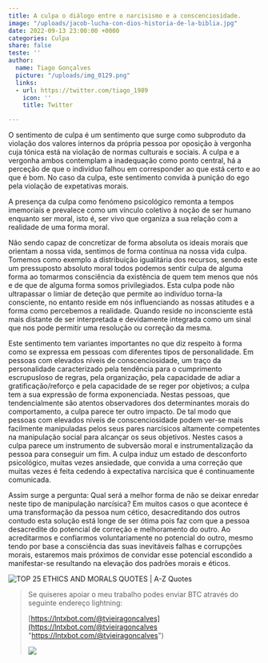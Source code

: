 ```yaml
---
title: A culpa o diálogo entre o narcisismo e a conscenciosidade.
image: "/uploads/jacob-lucha-con-dios-historia-de-la-biblia.jpg"
date: 2022-09-13 23:00:00 +0000
categories: Culpa
share: false
teste: ''
author:
  name: Tiago Gonçalves
  picture: "/uploads/img_0129.png"
  links:
  - url: https://twitter.com/tiago_1989
    icon: ''
    title: Twitter

---
```

O sentimento de culpa é um sentimento que surge como subproduto da violação dos valores internos da própria pessoa por oposição à vergonha cuja tónica está na violação de normas culturais e sociais. A culpa e a vergonha ambos contemplam a inadequação como ponto central, há a perceção de que o indivíduo falhou em corresponder ao que está certo e ao que é bom. No caso da culpa, este sentimento convida à punição do ego pela violação de expetativas morais.

A presença da culpa como fenómeno psicológico remonta a tempos imemoriais e prevalece como um vínculo coletivo à noção de ser humano enquanto ser moral, isto é, ser vivo que organiza a sua relação com a realidade de uma forma moral.

Não sendo capaz de concretizar de forma absoluta os ideais morais que orientam a nossa vida, sentimos de forma contínua na nossa vida culpa.  Tomemos como exemplo a distribuição igualitária dos recursos, sendo este um pressuposto absoluto moral todos podemos sentir culpa de alguma forma ao tomarmos consciência da existência de quem tem menos que nós e de que de alguma forma somos privilegiados.  Esta culpa pode não ultrapassar o limiar de deteção que permite ao indivíduo torna-la consciente, no entanto reside em nós influenciando as nossas atitudes e a forma como percebemos a realidade. Quando reside no inconsciente está mais distante de ser interpretada e devidamente integrada como um sinal que nos pode permitir uma resolução ou correção da mesma.

Este sentimento tem variantes importantes no que diz respeito à forma como se expressa em pessoas com diferentes tipos de personalidade. Em pessoas com elevados níveis de conscenciosidade, um traço da personalidade caracterizado pela tendência para o cumprimento escrupusloso de regras, pela organização, pela capacidade de adiar a gratificação/reforço e  pela capacidade de se reger por objetivos; a culpa tem a sua expressão de forma exponenciada. Nestas pessoas, que tendencialmente são atentos observadores dos determinantes morais do comportamento, a culpa parece ter outro impacto. De tal modo que pessoas com elevados níveis de conscenciosidade podem ver-se mais facilmente manipuladas pelos seus pares narcísicos altamente competentes na manipulação social para alcançar os seus objetivos. Nestes casos a culpa parece um instrumento de subversão moral e instrumentalização da pessoa para conseguir um fim. A culpa induz um estado de desconforto psicológico, muitas vezes ansiedade, que convida a uma correção que muitas vezes é feita cedendo à expectativa narcísica que é continuamente comunicada.

Assim surge a pergunta: Qual será a melhor forma de não se deixar enredar neste tipo de manipulação narcísica? Em muitos casos o que acontece é uma transformação da pessoa num cético, desacreditando dos outros contudo esta solução está longe de ser ótima pois faz com que a pessoa desacredite do potencial de correção e melhoramento do outro. Ao acreditarmos e confiarmos voluntariamente no potencial do outro, mesmo tendo por base a consciência das suas inevitáveis falhas e corrupções morais, estaremos mais próximos de convidar esse potencial escondido a manifestar-se resultando na elevação dos padrões morais e éticos.

![TOP 25 ETHICS AND MORALS QUOTES | A-Z Quotes](https://www.azquotes.com/picture-quotes/quote-the-most-important-human-endeavor-is-the-striving-for-morality-in-our-actions-our-inner-albert-einstein-35-81-79.jpg)

> Se quiseres apoiar o meu trabalho podes enviar BTC através do seguinte endereço lightning:
>
> [https://lntxbot.com/@tvieiragoncalves](https://lntxbot.com/@tvieiragoncalves "https://lntxbot.com/@tvieiragoncalves")
>
> ![](https://i.imgur.com/v8i5Xd3.png)